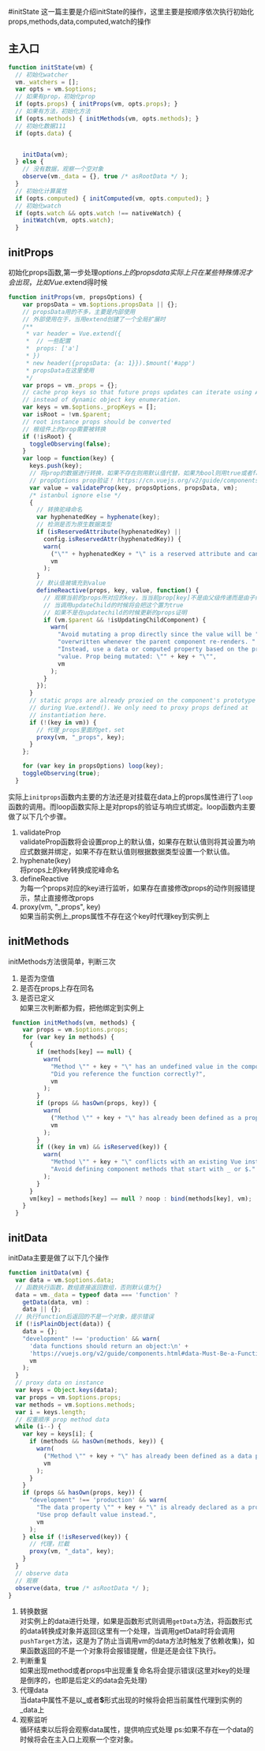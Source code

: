 #initState
这一篇主要是介绍initState的操作，这里主要是按顺序依次执行初始化props,methods,data,computed,watch的操作
## 主入口
```javascript
function initState(vm) {
  // 初始化watcher
  vm._watchers = [];
  var opts = vm.$options;
  // 如果有prop，初始化prop
  if (opts.props) { initProps(vm, opts.props); }
  // 如果有方法，初始化方法
  if (opts.methods) { initMethods(vm, opts.methods); }
  // 初始化数据111
  if (opts.data) {


    initData(vm);
  } else {
    // 没有数据，观察一个空对象
    observe(vm._data = {}, true /* asRootData */ );
  }
  // 初始化计算属性
  if (opts.computed) { initComputed(vm, opts.computed); }
  // 初始化watch
  if (opts.watch && opts.watch !== nativeWatch) {
    initWatch(vm, opts.watch);
  }
```
## initProps
初始化props函数,第一步处理$options上的propsdata实际上只在某些特殊情况才会出现，比如Vue.$extend得时候
```javascript
function initProps(vm, propsOptions) {
    var propsData = vm.$options.propsData || {};
    // propsData用的不多，主要是内部使用
    // 外部使用在于，当用extend创建了一个全局扩展时
    /**
     * var header = Vue.extend({
     *  // 一些配置
     *  props: ['a']
     * })
     * new header({propsData: {a: 1}}).$mount('#app')
     * propsData在这里使用
     */
    var props = vm._props = {};
    // cache prop keys so that future props updates can iterate using Array
    // instead of dynamic object key enumeration.
    var keys = vm.$options._propKeys = [];
    var isRoot = !vm.$parent;
    // root instance props should be converted
    // 根组件上的prop需要被转换
    if (!isRoot) {
      toggleObserving(false);
    }
    var loop = function(key) {
      keys.push(key);
      // 将prop的数据进行转换，如果不存在则用默认值代替，如果为bool则用true或者false代替，如果拥有值则将对props的副本进行observe
      // propOptions prop验证！ https://cn.vuejs.org/v2/guide/components-props.html#Prop-%E9%AA%8C%E8%AF%81
      var value = validateProp(key, propsOptions, propsData, vm);
      /* istanbul ignore else */
      {
        // 转换驼峰命名
        var hyphenatedKey = hyphenate(key);
        // 检测是否为原生数据类型
        if (isReservedAttribute(hyphenatedKey) ||
          config.isReservedAttr(hyphenatedKey)) {
          warn(
            ("\"" + hyphenatedKey + "\" is a reserved attribute and cannot be used as component prop."),
            vm
          );
        }
        // 默认值被填充到value
        defineReactive(props, key, value, function() {
          // 观察当前的props所对应的key，当当前prop[key]不是由父级传递而是由子级直接修改时提示错误
          // 当调用updateChild的时候将会把这个置为true
          // 如果不是在updatechild的时候更新的props证明
          if (vm.$parent && !isUpdatingChildComponent) {
            warn(
              "Avoid mutating a prop directly since the value will be " +
              "overwritten whenever the parent component re-renders. " +
              "Instead, use a data or computed property based on the prop's " +
              "value. Prop being mutated: \"" + key + "\"",
              vm
            );
          }
        });
      }
      // static props are already proxied on the component's prototype
      // during Vue.extend(). We only need to proxy props defined at
      // instantiation here.
      if (!(key in vm)) {
        // 代理_props里面的get，set
        proxy(vm, "_props", key);
      }
    };

    for (var key in propsOptions) loop(key);
    toggleObserving(true);
  }
```
实际上`initprops`函数内主要的方法还是对挂载在data上的props属性进行了`loop`函数的调用。而loop函数实际上是对props的验证与响应式绑定。loop函数内主要做了以下几个步骤。  
1. validateProp  
validateProp函数将会设置prop上的默认值，如果存在默认值则将其设置为响应式数据并绑定，如果不存在默认值则根据数据类型设置一个默认值。
2. hyphenate(key)  
将props上的key转换成驼峰命名
3. defineReactive  
为每一个props对应的key进行监听，如果存在直接修改props的动作则报错提示，禁止直接修改props
4. proxy(vm, "_props", key)  
如果当前实例上_props属性不存在这个key时代理key到实例上
## initMethods
initMethods方法很简单，判断三次  
1. 是否为空值
2. 是否在props上存在同名
3. 是否已定义  
如果三次判断都为假，把他绑定到实例上
```javascript
 function initMethods(vm, methods) {
    var props = vm.$options.props;
    for (var key in methods) {
      {
        if (methods[key] == null) {
          warn(
            "Method \"" + key + "\" has an undefined value in the component definition. " +
            "Did you reference the function correctly?",
            vm
          );
        }
        if (props && hasOwn(props, key)) {
          warn(
            ("Method \"" + key + "\" has already been defined as a prop."),
            vm
          );
        }
        if ((key in vm) && isReserved(key)) {
          warn(
            "Method \"" + key + "\" conflicts with an existing Vue instance method. " +
            "Avoid defining component methods that start with _ or $."
          );
        }
      }
      vm[key] = methods[key] == null ? noop : bind(methods[key], vm);
    }
  }
```
## initData
initData主要是做了以下几个操作
```javascript
function initData(vm) {
  var data = vm.$options.data;
  // 函数执行函数，数组直接返回数组，否则默认值为{}
  data = vm._data = typeof data === 'function' ?
    getData(data, vm) :
    data || {};
  // 执行function后返回的不是一个对象，提示错误
  if (!isPlainObject(data)) {
    data = {};
    "development" !== 'production' && warn(
      'data functions should return an object:\n' +
      'https://vuejs.org/v2/guide/components.html#data-Must-Be-a-Function',
      vm
    );
  }
  // proxy data on instance
  var keys = Object.keys(data);
  var props = vm.$options.props;
  var methods = vm.$options.methods;
  var i = keys.length;
  // 权重顺序 prop method data
  while (i--) {
    var key = keys[i]; {
      if (methods && hasOwn(methods, key)) {
        warn(
          ("Method \"" + key + "\" has already been defined as a data property."),
          vm
        );
      }
    }
    if (props && hasOwn(props, key)) {
      "development" !== 'production' && warn(
        "The data property \"" + key + "\" is already declared as a prop. " +
        "Use prop default value instead.",
        vm
      );
    } else if (!isReserved(key)) {
      // 代理，拦截
      proxy(vm, "_data", key);
    }
  }
  // observe data
  // 观察
  observe(data, true /* asRootData */ );
}
```
1. 转换数据  
对实例上的data进行处理，如果是函数形式则调用`getData`方法，将函数形式的data转换成对象并返回(这里有一个处理，当调用getData时将会调用`pushTarget`方法，这是为了防止当调用vm的data方法时触发了依赖收集)，如果函数返回的不是一个对象将会报错提醒，但是还是会往下执行。
2. 判断重复  
如果出现method或者props中出现重复命名将会提示错误(这里对key的处理是倒序的，也即是后定义的data会先处理)
3. 代理data  
当data中属性不是以<b>_</b>或者<b>$</b>形式出现的时候将会把当前属性代理到实例的_data上
4. 观察监听  
循环结束以后将会观察data属性，提供响应式处理
ps:如果不存在一个data的时候将会在主入口上观察一个空对象。
